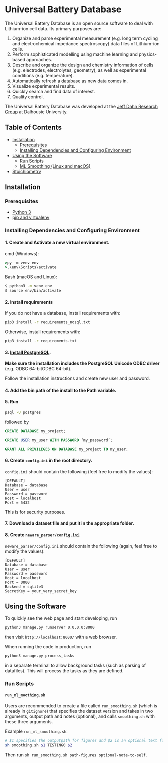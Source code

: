 # Universal Battery Database

The Universal Battery Database is an open source software to deal with Lithium-ion cell data. Its primary purposes are:
1. Organize and parse experimental measurement (e.g. long term cycling and electrochemical impedance spectroscopy) data files of Lithium-ion cells.
2. Perform sophisticated modelling using machine learning and physics-based approaches.
3. Describe and organize the design and chemistry information of cells (e.g. electrodes, electrolytes, geometry), as well as experimental conditions (e.g. temperature).
4. Automatically refresh a database as new data comes in.
5. Visualize experimental results.
6. Quickly search and find data of interest.
7. Quality control.


The Universal Battery Database was developed at the [Jeff Dahn Research Group](https://www.dal.ca/diff/dahn/about.html) at Dalhousie University.

## Table of Contents

- [Installation](#installation)
  * [Prerequisites](#prerequisites)
  * [Installing Dependencies and Configuring Environment](#installing-dependencies-and-configuring-environment)
- [Using the Software](#using-the-software)
  * [Run Scripts](#run-scripts)
  * [ML Smoothing (Linux and macOS)](#ml-smoothing--linux-and-macos-)
- [Stoichiometry](#stoichiometry)

## Installation

### Prerequisites

- [Python 3](https://www.python.org/downloads/)
- [pip and virtualenv](https://packaging.python.org/guides/installing-using-pip-and-virtual-environments/)


### Installing Dependencies and Configuring Environment

#### 1. Create and Activate a new virtual environment.

cmd (Windows):
```cmd
>py -m venv env
>.\env\Scripts\activate
```

Bash (macOS and Linux):
```bash
$ python3 -m venv env
$ source env/bin/activate
```


#### 2. Install requirements

If you do not have a database, install requirements with:
```bash
pip3 install -r requirements_nosql.txt
```

Otherwise, install requirements with:
```bash
pip3 install -r requirements.txt
```


#### 3. [Install PostgreSQL](https://www.2ndquadrant.com/en/blog/pginstaller-install-postgresql/).

**Make sure the installation includes the PostgreSQL Unicode ODBC driver** (e.g. ODBC 64-bitODBC 64-bit).

Follow the installation instructions and create new user and password.

#### 4. Add the bin path of the install to the Path variable.

#### 5. Run

```bash
psql -U postgres
```
followed by

```sql
CREATE DATABASE my_project;

CREATE USER my_user WITH PASSWORD ‘my_password’;

GRANT ALL PRIVILEGES ON DATABASE my_project TO my_user;
```


#### 6. Create `config.ini` in the root directory.

`config.ini` should contain the following (feel free to modify the values):

```
[DEFAULT]
Database = database
User = user
Password = password
Host = localhost
Port = 5432
```

This is for security purposes.

#### 7. Download a dataset file and put it in the appropriate folder.

#### 8. Create `neware_parser/config.ini`.

`neware_parser/config.ini` should contain the following (again, feel free to modify the values):

```
[DEFAULT]
Database = database
User = user
Password = password
Host = localhost
Port = 0000
Backend = sqlite3
SecretKey = your_very_secret_key
```


## Using the Software

To quickly see the web page and start developing, run
```bash
python3 manage.py runserver 0.0.0.0:8000
```
then visit `http://localhost:8000/` with a web browser.

When running the code in production, run
```bash
python3 manage.py process_tasks
```
in a separate terminal to allow background tasks (such as parsing of datafiles). 
This will process the tasks as they are defined.

### Run Scripts

#### `run_ml_moothing.sh`

Users are recommended to create a file called `run_smoothing.sh` (which is already in `gitignore`) that specifies the dataset version and takes in two arguments, output path and notes (optional), and calls `smoothing.sh` with these three arguments.

Example `run_ml_smoothing.sh`:
```bash
# $1 specifies the outputpath for figures and $2 is an optional text for notes
sh smoothing.sh $1 TESTING0 $2
```

Then run `sh run_smoothing.sh path-figures optional-note-to-self`.
